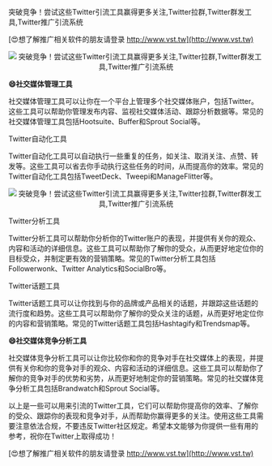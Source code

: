 突破竞争！尝试这些Twitter引流工具赢得更多关注,Twitter拉群,Twitter群发工具,Twitter推广引流系统

[😍想了解推广相关软件的朋友请登录 http://www.vst.tw](http://www.vst.tw)

 <center><img src="https://vst.tw/MP4/tuiguang/png/1.png" alt="突破竞争！尝试这些Twitter引流工具赢得更多关注,Twitter拉群,Twitter群发工具,Twitter推广引流系统"></center>

**😄社交媒体管理工具**

社交媒体管理工具可以让你在一个平台上管理多个社交媒体账户，包括Twitter。这些工具可以帮助你管理发布内容、监视社交媒体活动、跟踪分析数据等。常见的社交媒体管理工具包括Hootsuite、Buffer和Sprout Social等。

Twitter自动化工具

Twitter自动化工具可以自动执行一些重复的任务，如关注、取消关注、点赞、转发等。这些工具可以省去你手动执行这些任务的时间，从而提高你的效率。常见的Twitter自动化工具包括TweetDeck、Tweepi和ManageFlitter等。

 <center><img src="https://vst.tw/MP4/tuiguang/png/5.png" alt="突破竞争！尝试这些Twitter引流工具赢得更多关注,Twitter拉群,Twitter群发工具,Twitter推广引流系统"></center>

Twitter分析工具

Twitter分析工具可以帮助你分析你的Twitter账户的表现，并提供有关你的观众、内容和活动的详细信息。这些工具可以帮助你了解你的受众，从而更好地定位你的目标受众，并制定更有效的营销策略。常见的Twitter分析工具包括Followerwonk、Twitter Analytics和SocialBro等。

Twitter话题工具

Twitter话题工具可以让你找到与你的品牌或产品相关的话题，并跟踪这些话题的流行度和趋势。这些工具可以帮助你了解你的受众关注的话题，从而更好地定位你的内容和营销策略。常见的Twitter话题工具包括Hashtagify和Trendsmap等。

**😄社交媒体竞争分析工具**

社交媒体竞争分析工具可以让你比较你和你的竞争对手在社交媒体上的表现，并提供有关你和你的竞争对手的观众、内容和活动的详细信息。这些工具可以帮助你了解你的竞争对手的优势和劣势，从而更好地制定你的营销策略。常见的社交媒体竞争分析工具包括Brandwatch和Sprout Social等。

以上是一些可以用来引流的Twitter工具，它们可以帮助你提高你的效率、了解你的受众、跟踪你的表现和竞争对手，从而帮助你赢得更多的关注。使用这些工具需要注意依法合规，不要违反Twitter社区规定。希望本文能够为你提供一些有用的参考，祝你在Twitter上取得成功！

[😍想了解推广相关软件的朋友请登录 http://www.vst.tw](http://www.vst.tw)



